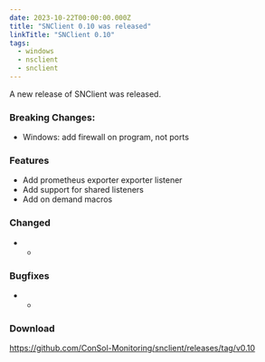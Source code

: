 ```yaml
---
date: 2023-10-22T00:00:00.000Z
title: "SNClient 0.10 was released"
linkTitle: "SNClient 0.10"
tags:
  - windows
  - nsclient
  - snclient
---
```

A new release of SNClient was released.
### Breaking Changes:
* Windows: add firewall on program, not ports
### Features
* Add prometheus exporter exporter listener
* Add support for shared listeners
* Add on demand macros
### Changed
* -
### Bugfixes
* -
### Download
<https://github.com/ConSol-Monitoring/snclient/releases/tag/v0.10>
